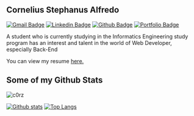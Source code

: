 ## Cornelius Stephanus Alfredo

[![Gmail Badge](https://img.shields.io/badge/-inipunyacornelius@gmail.com-c14438?style=flat&logo=Gmail&logoColor=white&link=mailto:inipunyacornelius@gmail.com)](mailto:inipunyacornelius@gmail.com)
[![Linkedin Badge](https://img.shields.io/badge/-c0rz-0072b1?style=flat&logo=Linkedin&logoColor=white&link=https://www.linkedin.com/in/cornelius-s-alfredo/)](https://www.linkedin.com/in/cornelius-s-alfredo/) [![Github Badge](https://img.shields.io/badge/-c0rz-grey?style=flat&logo=github&logoColor=white&link=https://github.com/c0rz/)](https://github.com/c0rz/) [![Portfolio Badge](https://img.shields.io/badge/portfolio-web-blue?style=flat&link=https://www.sinambela.me/)](https://www.sinambela.me/) <p align='left'>A student who is currently studying in the Informatics Engineering study program has an interest and talent in the world of Web Developer, especially Back-End </p><p align='left'> You can view my resume <a href='https://www.sinambela.me ' target=_blank><u>here</u>.</a></p>

## Some of my Github Stats

<p align=left> <img src=https://komarev.com/ghpvc/?username=c0rz alt=c0rz /> </p>

[![Github stats](https://github-readme-stats.vercel.app/api?username=c0rz&show_icons=true&include_all_commits=true)](https://github.com/c0rz/github-readme-stats)
[![Top Langs](https://github-readme-stats.vercel.app/api/top-langs/?username=c0rz&layout=compact)](https://github.com/c0rz/github-readme-stats)
